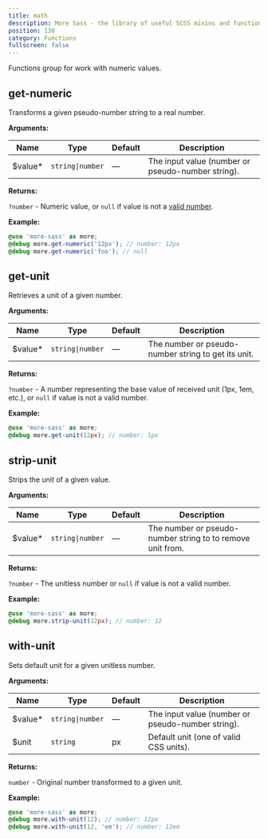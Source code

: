 ```yaml
---
title: math
description: More Sass - the library of useful SCSS mixins and functions.
position: 130
category: Functions
fullscreen: false
---
```


Functions group for work with numeric values.

## get-numeric

Transforms a given pseudo-number string to a real number.

**Arguments:**

| Name                                      | Type             | Default | Description                                       |
|-------------------------------------------|------------------|---------|---------------------------------------------------|
| $value<span class="text-red-600">*</span> | `string\|number` | —       | The input value (number or pseudo-number string). |

**Returns:**

`?number` - Numeric value, or `null` if value is not a [valid number](https://developer.mozilla.org/en-US/docs/Web/CSS/number#valid_numbers).

**Example:**

```scss
@use 'more-sass' as more;
@debug more.get-numeric('12px'); // number: 12px
@debug more.get-numeric('foo'); // null
```

## get-unit

Retrieves a unit of a given number.

**Arguments:**

| Name                                      | Type             | Default | Description                                         |
|-------------------------------------------|------------------|---------|-----------------------------------------------------|
| $value<span class="text-red-600">*</span> | `string\|number` | —       | The number or pseudo-number string to get its unit. |

**Returns:**

`?number` - A number representing the base value of received unit (1px, 1em, etc.), or `null` if value is not a valid number.

**Example:**

```scss
@use 'more-sass' as more;
@debug more.get-unit(12px); // number: 1px
```

## strip-unit

Strips the unit of a given value.

**Arguments:**

| Name                                      | Type             | Default | Description                                                |
|-------------------------------------------|------------------|---------|------------------------------------------------------------|
| $value<span class="text-red-600">*</span> | `string\|number` | —       | The number or pseudo-number string to to remove unit from. |

**Returns:**

`?number` - The unitless number or `null` if value is not a valid number.

**Example:**

```scss
@use 'more-sass' as more;
@debug more.strip-unit(12px); // number: 12
```

## with-unit

Sets default unit for a given unitless number.

**Arguments:**

| Name                                      | Type             | Default | Description                                       |
|-------------------------------------------|------------------|---------|---------------------------------------------------|
| $value<span class="text-red-600">*</span> | `string\|number` | —       | The input value (number or pseudo-number string). |
| $unit                                     | `string`         | px      | Default unit (one of valid CSS units).            |

**Returns:**

`number` - Original number transformed to a given unit.

**Example:**

```scss
@use 'more-sass' as more;
@debug more.with-unit(12); // number: 12px
@debug more.with-unit(12, 'em'); // number: 12em
```
